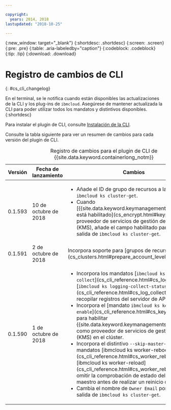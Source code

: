 ```yaml
---

copyright:
  years: 2014, 2018
lastupdated: "2018-10-25"

---
```


{:new_window: target="_blank"}
{:shortdesc: .shortdesc}
{:screen: .screen}
{:pre: .pre}
{:table: .aria-labeledby="caption"}
{:codeblock: .codeblock}
{:tip: .tip}
{:download: .download}


# Registro de cambios de CLI
{: #cs_cli_changelog}

En el terminal, se le notifica cuando están disponibles las actualizaciones de la CLI y los plug-ins de `ibmcloud`. Asegúrese de mantener actualizada la CLI para poder utilizar todos los mandatos y distintivos disponibles.
{:shortdesc}

Para instalar el plugin de CLI, consulte [Instalación de la CLI](cs_cli_install.html#cs_cli_install_steps).

Consulte la tabla siguiente para ver un resumen de cambios para cada versión del plugin de CLI.

<table summary="Registro de cambios para el plugin de CLI de {{site.data.keyword.containerlong_notm}}">
<caption>Registro de cambios para el plugin de CLI de {{site.data.keyword.containerlong_notm}}</caption>
<thead>
<tr>
<th>Versión</th>
<th>Fecha de lanzamiento</th>
<th>Cambios</th>
</tr>
</thead>
<tbody>
<tr>
<td>0.1.593</td>
<td>10 de octubre de 2018</td>
<td><ul><li>Añade el ID de grupo de recursos a la salida de <code>ibmcloud ks cluster-get</code>.</li>
<li>Cuando [{{site.data.keyword.keymanagementserviceshort}} está habilitado](cs_encrypt.html#keyprotect) como proveedor de servicios de gestión de claves (KMS), añade el campo habilitado para KMS en la salida de <code>ibmcloud ks cluster-get</code>.</li></ul></td>
</tr>
<tr>
<td>0.1.591</td>
<td>2 de octubre de 2018</td>
<td>Incorpora soporte para [grupos de recursos](cs_clusters.html#prepare_account_level).</td>
</tr>
<tr>
<td>0.1.590</td>
<td>1 de octubre de 2018</td>
<td><ul>
<li>Incorpora los mandatos [<code>ibmcloud ks logging-collect</code>](cs_cli_reference.html#cs_log_collect) e [<code>ibmcloud ks logging-collect-status</code>](cs_cli_reference.html#cs_log_collect_status) para recopilar registros del servidor de API en el clúster.</li>
<li>Incorpora el [mandato <code>ibmcloud ks key-protect-enable</code>](cs_cli_reference.html#cs_key_protect) para habilitar {{site.data.keyword.keymanagementserviceshort}} como proveedor de servicios de gestión de claves (KMS) en el clúster.</li>
<li>Incorpora el distintivo <code>--skip-master-health</code> a los mandatos [ibmcloud ks worker-reboot](cs_cli_reference.html#cs_worker_reboot) e [ibmcloud ks worker-reload](cs_cli_reference.html#cs_worker_reboot) para omitir la comprobación de estado del nodo maestro antes de realizar un reinicio o una recarga.</li>
<li>Cambia el nombre de <code>Owner Email</code> por <code>Owner</code> en la salida de <code>ibmcloud ks cluster-get</code>.</li></ul></td>
</tr>
</tbody>
</table>
